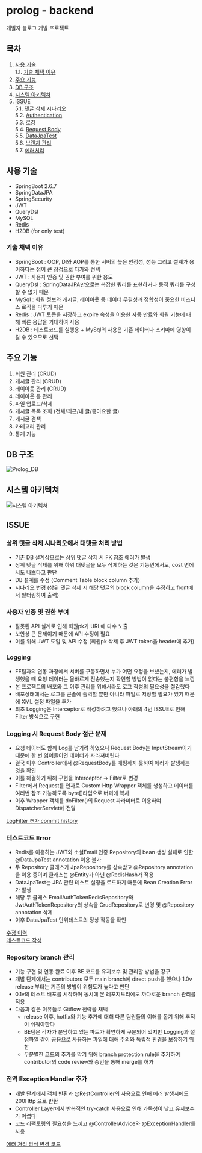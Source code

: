 # prolog - backend
개발자 블로그 개발 프로젝트

## 목차
1. [사용 기술](#사용-기술)   
  1.1. [기술 채택 이유](#기술-채택-이유)   
2. [주요 기능](#주요-기능)
3. [DB 구조](#db-구조)
4. [시스템 아키텍쳐](#시스템-아키텍쳐)
5. [ISSUE](#issue)   
  5.1. [댓글 삭제 시나리오](#상위-댓글-삭제-시나리오에서-대댓글-처리-방법)   
  5.2. [Authentication](#사용자-인증-및-권한-부여)   
  5.3. [로깅](#logging)   
  5.4. [Request Body](#logging-시-request-body-접근-문제)   
  5.5. [DataJpaTest](#테스트코드-error)   
  5.6. [브랜치 관리](#repository-branch-관리)   
  5.7. [에러처리](#전역-exception-handler-추가)

## 사용 기술
* SpringBoot 2.6.7
* SpringDataJPA
* SpringSecurity
* JWT
* QueryDsl
* MySQL
* Redis
* H2DB (for only test)

### 기술 채택 이유
* SpringBoot : OOP, DI와 AOP를 통한 서버의 높은 안정성, 성능 그리고 설계가 용이하다는 점이 큰 장점으로 다가와 선택
* JWT : 사용자 인증 및 권한 부여를 위한 용도
* QueryDsl : SpringDataJPA만으로는 복잡한 쿼리를 표현하거나 동적 쿼리를 구성할 수 없기 때문
* MySql : 회원 정보와 게시글, 레이아웃 등 데이터 무결성과 정합성이 중요한 비즈니스 로직을 다루기 때문
* Redis : JWT 토큰을 저장하고 expire 속성을 이용한 자동 만료와 회원 기능에 대해 빠른 응답을 기대하여 사용
* H2DB : 테스트코드를 실행용 + MySql의 사용은 기존 데이터나 스키마에 영향이 갈 수 있으므로 선택

## 주요 기능
1. 회원 관리 (CRUD)
2. 게시글 관리 (CRUD)
3. 레이아웃 관리 (CRUD)
4. 레이아웃 틀 관리
5. 파일 업로드/삭제
6. 게시글 목록 조회 (전체/최근/내 글/좋아요한 글)
7. 게시글 검색
8. 카테고리 관리
9. 통계 기능
   
## DB 구조
![Prolog_DB](https://user-images.githubusercontent.com/77658870/204887305-00d62724-1a73-458e-afea-fbcc21fd4b56.png)
## 시스템 아키텍쳐
![시스템 아키텍쳐](https://user-images.githubusercontent.com/77658870/205274883-9e02ae84-61ea-4667-ba70-50357bc95d2c.png)
   
## ISSUE
### 상위 댓글 삭제 시나리오에서 대댓글 처리 방법
  * 기존 DB 설계상으로는 상위 댓글 삭제 시 FK 참조 에러가 발생
  * 상위 댓글 삭제를 위해 하위 대댓글을 모두 삭제하는 것은 기능면에서도, cost 면에서도 나쁘다고 판단
  * DB 설계를 수정 (Comment Table block column 추가)
  * 시나리오 변경 (상위 댓글 삭제 시 해당 댓글의 block column을 수정하고 front에서 필터링하여 출력)
### 사용자 인증 및 권한 부여
  * 잘못된 API 설계로 인해 회원pk가 URL에 다수 노출
  * 보안상 큰 문제이기 때문에 API 수정이 필요
  * 이를 위해 JWT 도입 및 API 수정 (회원pk 삭제 후 JWT token을 header에 추가)
### Logging
  * FE팀과의 연동 과정에서 서버를 구동하면서 누가 어떤 요청을 보냈는지, 에러가 발생했을 때 요청 데이터는 올바르게 전송했는지 확인할 방법이 없다는 불편함을 느낌
  * 본 프로젝트의 배포와 그 이후 관리를 위해서라도 로그 작성의 필요성을 절감했다
  * 배포상태에서는 로그를 콘솔에 출력할 뿐만 아니라 파일로 저장할 필요가 있기 때문에 XML 설정 파일을 추가
  * 최초 Logging은 Interceptor로 작성하려고 했으나 아래의 4번 ISSUE로 인해 Filter 방식으로 구현
### Logging 시 Request Body 접근 문제
  * 요청 데이터도 함께 Log를 남기려 하였으나 Request Body는 InputStream이기 때문에 한 번 읽어들이면 데이터가 사라져버린다
  * 결국 이후 Controller에서 @RequestBody를 매핑하지 못하여 에러가 발생하는 것을 확인
  * 이를 해결하기 위해 구현을 Interceptor -> Filter로 변경
  * Filter에서 Request를 인자로 Custom Http Wrapper 객체를 생성하고 데이터를 여러번 참조 가능하도록 byte[]타입으로 버퍼에 복사
  * 이후 Wrapper 객체를 doFilter()의 Request 파라미터로 이용하여 DispatcherServlet에 전달
   
[LogFilter 추가 commit history](https://github.com/bodyMist/prolog/commit/2b5168003b197b3a0861c29f66d6595a09566bf2)
   
### 테스트코드 Error
  * Redis를 이용하는 JWT와 소셜Email 인증 Repository의 bean 생성 실패로 인한 @DataJpaTest annotation 이용 불가
  * 두 Repository 클래스가 JpaRepository를 상속받고 @Repository annotation을 이용 중이며 클래스는 @Entity가 아닌 @RedisHash가 적용
  * DataJpaTest는 JPA 관련 테스트 설정을 로드하기 때문에 Bean Creation Error가 발생
  * 해당 두 클래스 EmailAuthTokenRedisRepository와 JwtAuthTokenRepository의 상속을 CrudRepository로 변경 및 @Repository annotation 삭제
  * 이후 DataJpaTest 단위테스트의 정상 작동을 확인
   
[수정 이력](https://github.com/bodyMist/prolog/commit/2b21084db07aac49638a8c796644de132cfcc56c)  
[테스트코드 작성](https://github.com/bodyMist/prolog/commit/ad7182d61a1d82571c223429cc9d6eb32728244c)

### Repository branch 관리
  * 기능 구현 및 연동 완료 이후 BE 코드를 유지보수 및 관리할 방법을 강구
  * 개발 단계에서는 contributors 모두 main branch에 direct push를 했으나 1.0v release 부터는 기존의 방법이 위험도가 높다고 판단
  * 0.1v의 테스트 배포를 시작하며 동시에 본 레포지토리에도 까다로운 branch 관리를 적용
  * 다음과 같은 이유들로 Gitflow 전략을 채택
    * release 이후, hotfix와 기능 추가에 대해 다른 팀원들의 이해를 돕기 위해 추적이 쉬워야한다
    * BE팀은 각자가 분담하고 있는 파트가 확연하게 구분되어 있지만 Logging과 설정파일 같이 공용으로 사용하는 파일에 대해 주의와 독립적 환경을 보장하기 위함
    * 무분별한 코드의 추가를 막기 위해 branch protection rule을 추가하여 contributor의 code review와 승인을 통해 merge를 허가
    
### 전역 Exception Handler 추가
  * 개발 단계에서 객체 반환과 @RestController의 사용으로 인해 에러 발생시에도 200Http 으로 반환
  * Controller Layer에서 반복적인 try-catch 사용으로 인해 가독성이 낮고 유지보수가 어렵다
  * 코드 리팩토링의 필요성을 느끼고 @ControllerAdvice와 @ExceptionHandler를 사용
  
[에러 처리 방식 변경 코드](https://github.com/bodyMist/prolog/commit/50184b5ea3a3f0b0191092749a0dc69be97fb6b9#diff-6dbc9c40bd40dee5384a1f26cb24e26eee37eed6f01e9f44a751174fe9ca2849)
